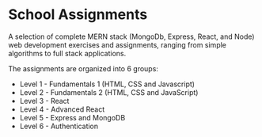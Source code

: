 # School Assignments

A selection of complete MERN stack (MongoDb, Express, React, and Node) web development exercises and assignments, ranging from simple algorithms to full stack applications.

The assignments are organized into 6 groups:
- Level 1 - Fundamentals 1 (HTML, CSS and Javascript)
- Level 2 - Fundamentals 2 (HTML, CSS and JavaScript)
- Level 3 - React
- Level 4 - Advanced React
- Level 5 - Express and MongoDB
- Level 6 - Authentication
